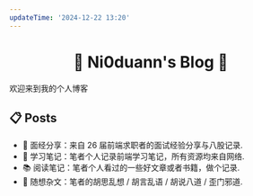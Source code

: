 ```yaml
---
updateTime: '2024-12-22 13:20'
---
```

<h1 align="center">🌱 Ni0duann's Blog 🌟</h1>

欢迎来到我的个人博客



## 📋 Posts

- 🏃 面经分享：来自 26 届前端求职者的面试经验分享与八股记录.
- 🍩 学习笔记：笔者个人记录前端学习笔记，所有资源均来自网络.
- 📚 阅读笔记：笔者个人看过的一些好文章或者书籍，做个记录.
- 🔮 随想杂文：笔者的胡思乱想 / 胡言乱语 / 胡说八道 / 歪门邪道. 


